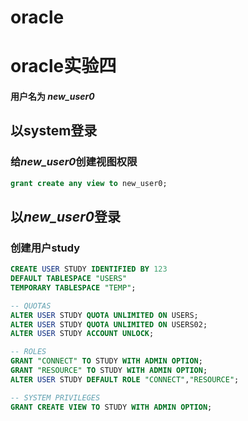 # oracle
# oracle实验四
#### 用户名为 *new_user0*
## 以system登录
### 给*new_user0*创建视图权限
```sql
grant create any view to new_user0;
```
## 以*new_user0*登录
### 创建用户study
```sql
CREATE USER STUDY IDENTIFIED BY 123
DEFAULT TABLESPACE "USERS"
TEMPORARY TABLESPACE "TEMP";

-- QUOTAS
ALTER USER STUDY QUOTA UNLIMITED ON USERS;
ALTER USER STUDY QUOTA UNLIMITED ON USERS02;
ALTER USER STUDY ACCOUNT UNLOCK;

-- ROLES
GRANT "CONNECT" TO STUDY WITH ADMIN OPTION;
GRANT "RESOURCE" TO STUDY WITH ADMIN OPTION;
ALTER USER STUDY DEFAULT ROLE "CONNECT","RESOURCE";

-- SYSTEM PRIVILEGES
GRANT CREATE VIEW TO STUDY WITH ADMIN OPTION;
```


